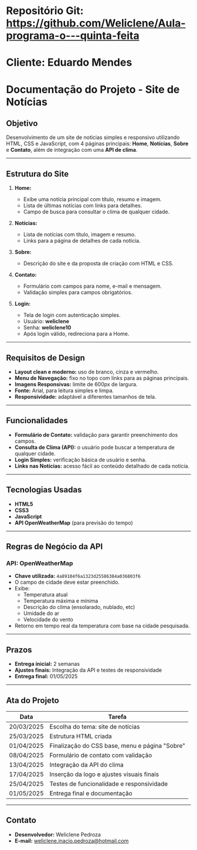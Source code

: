 # Repositório Git: https://github.com/Weliclene/Aula-programa-o---quinta-feita

# Cliente: Eduardo Mendes

# Documentação do Projeto - Site de Notícias

## Objetivo
Desenvolvimento de um site de notícias simples e responsivo utilizando HTML, CSS e JavaScript, com 4 páginas principais: **Home**, **Notícias**, **Sobre** e **Contato**, além de integração com uma **API de clima**.

---

## Estrutura do Site

1. **Home:**
   - Exibe uma notícia principal com título, resumo e imagem.
   - Lista de últimas notícias com links para detalhes.
   - Campo de busca para consultar o clima de qualquer cidade.

2. **Notícias:**
   - Lista de notícias com título, imagem e resumo.
   - Links para a página de detalhes de cada notícia.

3. **Sobre:**
   - Descrição do site e da proposta de criação com HTML e CSS.

4. **Contato:**
   - Formulário com campos para nome, e-mail e mensagem.
   - Validação simples para campos obrigatórios.

5. **Login:**
   - Tela de login com autenticação simples.
   - Usuário: **weliclene**
   - Senha: **weliclene10**
   - Após login válido, redireciona para a Home.

---

## Requisitos de Design

- **Layout clean e moderno:** uso de branco, cinza e vermelho.
- **Menu de Navegação:** fixo no topo com links para as páginas principais.
- **Imagens Responsivas:** limite de 600px de largura.
- **Fonte:** Arial, para leitura simples e limpa.
- **Responsividade:** adaptável a diferentes tamanhos de tela.

---

## Funcionalidades

- **Formulário de Contato:** validação para garantir preenchimento dos campos.
- **Consulta de Clima (API):** o usuário pode buscar a temperatura de qualquer cidade.
- **Login Simples:** verificação básica de usuário e senha.
- **Links nas Notícias:** acesso fácil ao conteúdo detalhado de cada notícia.

---

## Tecnologias Usadas

- **HTML5**
- **CSS3**
- **JavaScript**
- **API OpenWeatherMap** (para previsão do tempo)

---

## Regras de Negócio da API

### API: OpenWeatherMap

- **Chave utilizada:** `4a89104f6a1323d25586384a036803f6`
- O campo de cidade deve estar preenchido.
- Exibe:
  - Temperatura atual
  - Temperatura máxima e mínima
  - Descrição do clima (ensolarado, nublado, etc)
  - Umidade do ar
  - Velocidade do vento
- Retorno em tempo real da temperatura com base na cidade pesquisada.

---

## Prazos

- **Entrega inicial:** 2 semanas
- **Ajustes finais:** Integração da API e testes de responsividade
- **Entrega final:** 01/05/2025

---

## Ata do Projeto

| Data       | Tarefa                                                                      
|------------|------------------------------------------------
| 20/03/2025 | Escolha do tema: site de notícias                                           
| 25/03/2025 | Estrutura HTML criada                                                       
| 01/04/2025 | Finalização do CSS base, menu e página "Sobre"                              
| 08/04/2025 | Formulário de contato com validação                                         
| 13/04/2025 | Integração da API do clima                                                  
| 17/04/2025 | Inserção da logo e ajustes visuais finais                                   
| 25/04/2025 | Testes de funcionalidade e responsividade                                   
| 01/05/2025 | Entrega final e documentação                                                

---

## Contato

- **Desenvolvedor:** Weliclene Pedroza  
- **E-mail:** weliclene.inacio.pedroza@hotmail.com
